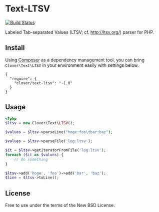 # Text-LTSV

[![Build Status](https://travis-ci.org/hiroy/clover-text-ltsv.png?branch=master)](https://travis-ci.org/hiroy/clover-text-ltsv)

Labeled Tab-separated Values (LTSV; cf. http://ltsv.org/) parser for PHP.

## Install

Using [Composer](http://getcomposer.org/) as a dependency management tool, you can bring `Clover\Text\LTSV` in your environment easily with settings below.

```
{
  "require": {
    "clover/text-ltsv": "~1.0"
  }
}
```

## Usage

```php
<?php
$ltsv = new Clover\Text\LTSV();

$values = $ltsv->parseLine("hoge:foo\tbar:baz");

$values = $ltsv->parseFile('log.ltsv');

$it = $ltsv->getIteratorFromFile('log.ltsv');
foreach ($it as $values) {
    // do something
}

$ltsv->add('hoge', 'foo')->add('bar', 'baz');
$line = $ltsv->toLine();
```

## License

Free to use under the terms of the New BSD License.
